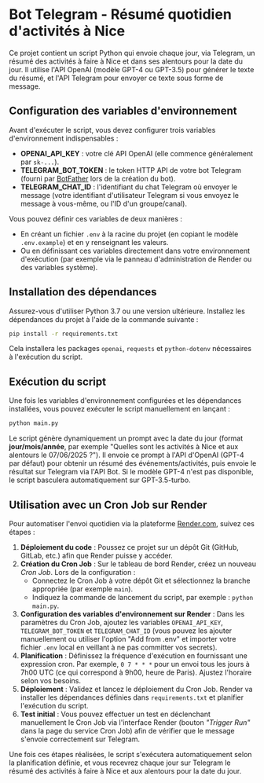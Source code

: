 # Bot Telegram - Résumé quotidien d'activités à Nice

Ce projet contient un script Python qui envoie chaque jour, via Telegram, un résumé des activités à faire à Nice et dans ses alentours pour la date du jour. Il utilise l'API OpenAI (modèle GPT-4 ou GPT-3.5) pour générer le texte du résumé, et l'API Telegram pour envoyer ce texte sous forme de message.

## Configuration des variables d'environnement

Avant d'exécuter le script, vous devez configurer trois variables d'environnement indispensables :

- **OPENAI_API_KEY** : votre clé API OpenAI (elle commence généralement par `sk-...`).
- **TELEGRAM_BOT_TOKEN** : le token HTTP API de votre bot Telegram (fourni par [BotFather](https://core.telegram.org/bots#3-how-do-i-create-a-bot%3F) lors de la création du bot).
- **TELEGRAM_CHAT_ID** : l'identifiant du chat Telegram où envoyer le message (votre identifiant d'utilisateur Telegram si vous envoyez le message à vous-même, ou l'ID d'un groupe/canal).

Vous pouvez définir ces variables de deux manières :
- En créant un fichier `.env` à la racine du projet (en copiant le modèle `.env.example`) et en y renseignant les valeurs.
- Ou en définissant ces variables directement dans votre environnement d'exécution (par exemple via le panneau d'administration de Render ou des variables système).

## Installation des dépendances

Assurez-vous d'utiliser Python 3.7 ou une version ultérieure. Installez les dépendances du projet à l'aide de la commande suivante :

```bash
pip install -r requirements.txt
```

Cela installera les packages `openai`, `requests` et `python-dotenv` nécessaires à l'exécution du script.

## Exécution du script

Une fois les variables d'environnement configurées et les dépendances installées, vous pouvez exécuter le script manuellement en lançant :

```bash
python main.py
```

Le script génère dynamiquement un prompt avec la date du jour (format **jour/mois/année**, par exemple "Quelles sont les activités à Nice et aux alentours le 07/06/2025 ?"). Il envoie ce prompt à l'API d'OpenAI (GPT-4 par défaut) pour obtenir un résumé des événements/activités, puis envoie le résultat sur Telegram via l'API Bot. Si le modèle GPT-4 n'est pas disponible, le script basculera automatiquement sur GPT-3.5-turbo. 

## Utilisation avec un Cron Job sur Render

Pour automatiser l'envoi quotidien via la plateforme [Render.com](https://render.com), suivez ces étapes :

1. **Déploiement du code** : Poussez ce projet sur un dépôt Git (GitHub, GitLab, etc.) afin que Render puisse y accéder.
2. **Création du Cron Job** : Sur le tableau de bord Render, créez un nouveau *Cron Job*. Lors de la configuration :
    - Connectez le Cron Job à votre dépôt Git et sélectionnez la branche appropriée (par exemple `main`).
    - Indiquez la commande de lancement du script, par exemple : `python main.py`.
3. **Configuration des variables d'environnement sur Render** : Dans les paramètres du Cron Job, ajoutez les variables `OPENAI_API_KEY`, `TELEGRAM_BOT_TOKEN` et `TELEGRAM_CHAT_ID` (vous pouvez les ajouter manuellement ou utiliser l'option "Add from .env" et importer votre fichier `.env` local en veillant à ne pas committer vos secrets).
4. **Planification** : Définissez la fréquence d'exécution en fournissant une expression cron. Par exemple, `0 7 * * *` pour un envoi tous les jours à 7h00 UTC (ce qui correspond à 9h00, heure de Paris). Ajustez l'horaire selon vos besoins.
5. **Déploiement** : Validez et lancez le déploiement du Cron Job. Render va installer les dépendances définies dans `requirements.txt` et planifier l'exécution du script.
6. **Test initial** : Vous pouvez effectuer un test en déclenchant manuellement le Cron Job via l'interface Render (bouton *"Trigger Run"* dans la page du service Cron Job) afin de vérifier que le message s'envoie correctement sur Telegram.

Une fois ces étapes réalisées, le script s'exécutera automatiquement selon la planification définie, et vous recevrez chaque jour sur Telegram le résumé des activités à faire à Nice et aux alentours pour la date du jour.
